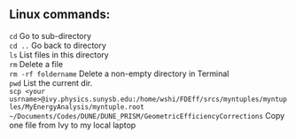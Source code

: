 ## Linux commands:
``` cd ``` Go to sub-directory  
``` cd .. ``` Go back to directory  
``` ls ``` List files in this directory  
``` rm ``` Delete a file  
``` rm -rf foldername ``` Delete a non-empty directory in Terminal  
``` pwd ``` List the current dir.  
``` scp <your usrname>@ivy.physics.sunysb.edu:/home/wshi/FDEff/srcs/myntuples/myntuples/MyEnergyAnalysis/myntuple.root ~/Documents/Codes/DUNE/DUNE_PRISM/GeometricEfficiencyCorrections ``` Copy one file from Ivy to my local laptop

